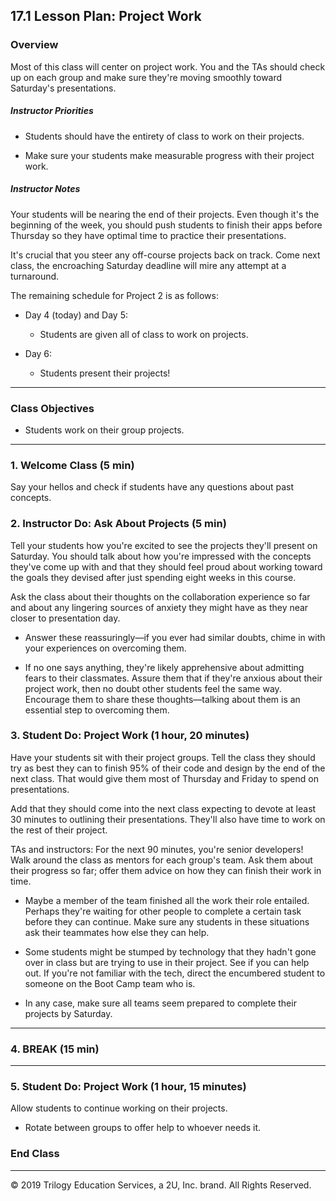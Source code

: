 ## 17.1 Lesson Plan: Project Work

### Overview

Most of this class will center on project work. You and the TAs should check up on each group and make sure they're moving smoothly toward Saturday's presentations.

##### Instructor Priorities

* Students should have the entirety of class to work on their projects.

* Make sure your students make measurable progress with their project work.

##### Instructor Notes

Your students will be nearing the end of their projects. Even though it's the beginning of the week, you should push students to finish their apps before Thursday so they have optimal time to practice their presentations.

It's crucial that you steer any off-course projects back on track. Come next class, the encroaching Saturday deadline will mire any attempt at a turnaround.

The remaining schedule for Project 2 is as follows:

* Day 4 (today) and Day 5:

  * Students are given all of class to work on projects.

* Day 6:

  * Students present their projects!

- - -

### Class Objectives

* Students work on their group projects.

- - -

### 1. Welcome Class (5 min)

Say your hellos and check if students have any questions about past concepts.

### 2. Instructor Do: Ask About Projects (5 min)

Tell your students how you're excited to see the projects they'll present on Saturday. You should talk about how you're impressed with the concepts they've come up with and that they should feel proud about working toward the goals they devised after just spending eight weeks in this course.

Ask the class about their thoughts on the collaboration experience so far and about any lingering sources of anxiety they might have as they near closer to presentation day.

* Answer these reassuringly—if you ever had similar doubts, chime in with your experiences on overcoming them.

* If no one says anything, they're likely apprehensive about admitting fears to their classmates. Assure them that if they're anxious about their project work, then no doubt other students feel the same way. Encourage them to share these thoughts—talking about them is an essential step to overcoming them.

### 3. Student Do: Project Work (1 hour, 20 minutes)

Have your students sit with their project groups. Tell the class they should try as best they can to finish 95% of their code and design by the end of the next class. That would give them most of Thursday and Friday to spend on presentations.

Add that they should come into the next class expecting to devote at least 30 minutes to outlining their presentations. They'll also have time to work on the rest of their project.

TAs and instructors: For the next 90 minutes, you're senior developers! Walk around the class as mentors for each group's team. Ask them about their progress so far; offer them advice on how they can finish their work in time.

* Maybe a member of the team finished all the work their role entailed. Perhaps they're waiting for other people to complete a certain task before they can continue. Make sure any students in these situations ask their teammates how else they can help.

* Some students might be stumped by technology that they hadn't gone over in class but are trying to use in their project. See if you can help out. If you're not familiar with the tech, direct the encumbered student to someone on the Boot Camp team who is.

* In any case, make sure all teams seem prepared to complete their projects by Saturday.

- - -

### 4. BREAK (15 min)

- - -

### 5. Student Do: Project Work (1 hour, 15 minutes)

Allow students to continue working on their projects.

* Rotate between groups to offer help to whoever needs it.

### End Class

- - -

© 2019 Trilogy Education Services, a 2U, Inc. brand. All Rights Reserved.
